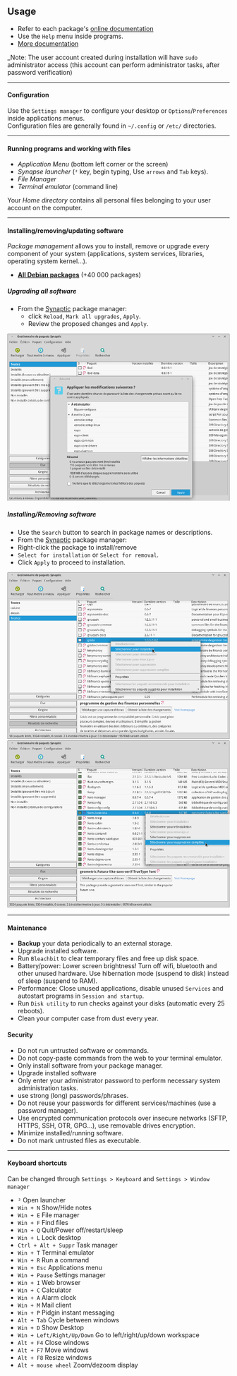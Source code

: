 ## Usage

 * Refer to each package's [online documentation](packages.md)
 * Use the `Help` menu inside programs.
 * [More documentation](more-docs.md)

_Note: The user account created during installation will have `sudo` administrator access (this account can perform administrator tasks, after password verification)
 
-------------------------------------------

#### Configuration

Use the `Settings manager` to configure your desktop or `Options`/`Preferences` inside applications menus.  
Configuration files are generally found in `~/.config` or `/etc/` directories.

------------------------------------------

#### Running programs and working with files

 * _Application Menu_ (bottom left corner or the screen)
 * _Synapse launcher_ (`²` key, begin typing, Use `arrows` and `Tab` keys).
 * _File Manager_
 * _Terminal emulator_ (command line)
 
Your _Home directory_ contains all personal files belonging to your user account on the computer.

------------------------------------------

#### Installing/removing/updating software

_Package management_ allows you to install, remove or upgrade every component of your system (applications, system services, libraries, operating system kernel...).

 * **[All Debian packages](https://packages.debian.org)** (+40 000 packages)

##### Upgrading all software

 * From the [Synaptic](packages/synaptic.md) package manager:
   * click `Reload`, `Mark all upgrades`, `Apply`.
   * Review the proposed changes and `Apply`.

![](doc/res/synaptic-upgrade.png)

 
 
##### Installing/Removing software

 * Use the `Search` button to search in package names or descriptions.
 * From the [Synaptic](packages/synaptic.md) package manager:
  * Right-click the package to install/remove
  * `Select for installation` or `Select for removal`.
  * Click `Apply` to proceed to installation.

![](doc/res/synaptic-search-install.png) ![](doc/res/synaptic-purge.png)



------------------------------------------

#### Maintenance

 * **Backup** your data periodically to an external storage.
 * Upgrade installed software.
 * Run `Bleachbit` to clear temporary files and free up disk space.
 * Battery/power: Lower screen brightness! Turn off wifi, bluetooth and other unused hardware. Use hibernation mode (suspend to disk) instead of sleep (suspend to RAM).
 * Performance: Close unused applications, disable unused `Services` and autostart programs in `Session and startup`.
 * Run `Disk utility` to run checks against your disks (automatic every 25 reboots).
 * Clean your computer case from dust every year.


#### Security

 * Do not run untrusted software or commands.
 * Do not copy-paste commands from the web to your terminal emulator.
 * Only install software from your package manager.
 * Upgrade installed software
 * Only enter your administrator password to perform necessary system administration tasks.
 * use strong (long) passwords/phrases.
 * Do not reuse your passwords for different services/machines (use a password manager).
 * Use encrypted communication protocols over insecure networks (SFTP, HTTPS, SSH, OTR, GPG...), use removable drives encryption.
 * Minimize installed/running software.
 * Do not mark untrusted files as executable.

------------------------------------------

#### Keyboard shortcuts

Can be changed through `Settings > Keyboard` and `Settings > Window manager`

 * `²` Open launcher
 * `Win + N` Show/Hide notes
 * `Win + E` File manager
 * `Win + F` Find files
 * `Win + Q` Quit/Power off/restart/sleep
 * `Win + L` Lock desktop
 * `Ctrl + Alt + Suppr` Task manager
 * `Win + T` Terminal emulator
 * `Win + R` Run a command
 * `Win + Esc` Applications menu
 * `Win + Pause` Settings manager
 * `Win + I` Web browser
 * `Win + C` Calculator
 * `Win + A` Alarm clock
 * `Win + M` Mail client
 * `Win + P` Pidgin instant messaging
 * `Alt + Tab` Cycle between windows
 * `Win + D` Show Desktop
 * `Win + Left/Right/Up/Down` Go to left/right/up/down workspace
 * `Alt + F4` Close windows
 * `Alt + F7` Move windows
 * `Alt + F8` Resize windows
 * `Alt + mouse wheel` Zoom/dezoom display
